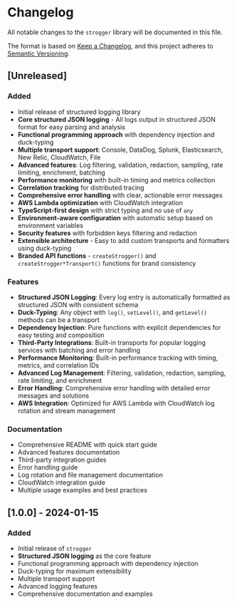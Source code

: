 # Changelog

All notable changes to the `strogger` library will be documented in this file.

The format is based on [Keep a Changelog](https://keepachangelog.com/en/1.0.0/),
and this project adheres to [Semantic Versioning](https://semver.org/spec/v2.0.0.html).

## [Unreleased]

### Added

- Initial release of structured logging library
- **Core structured JSON logging** - All logs output in structured JSON format for easy parsing and analysis
- **Functional programming approach** with dependency injection and duck-typing
- **Multiple transport support**: Console, DataDog, Splunk, Elasticsearch, New Relic, CloudWatch, File
- **Advanced features**: Log filtering, validation, redaction, sampling, rate limiting, enrichment, batching
- **Performance monitoring** with built-in timing and metrics collection
- **Correlation tracking** for distributed tracing
- **Comprehensive error handling** with clear, actionable error messages
- **AWS Lambda optimization** with CloudWatch integration
- **TypeScript-first design** with strict typing and no use of `any`
- **Environment-aware configuration** with automatic setup based on environment variables
- **Security features** with forbidden keys filtering and redaction
- **Extensible architecture** - Easy to add custom transports and formatters using duck-typing
- **Branded API functions** - `createStrogger()` and `createStrogger*Transport()` functions for brand consistency

### Features

- **Structured JSON Logging**: Every log entry is automatically formatted as structured JSON with consistent schema
- **Duck-Typing**: Any object with `log()`, `setLevel()`, and `getLevel()` methods can be a transport
- **Dependency Injection**: Pure functions with explicit dependencies for easy testing and composition
- **Third-Party Integrations**: Built-in transports for popular logging services with batching and error handling
- **Performance Monitoring**: Built-in performance tracking with timing, metrics, and correlation IDs
- **Advanced Log Management**: Filtering, validation, redaction, sampling, rate limiting, and enrichment
- **Error Handling**: Comprehensive error handling with detailed error messages and solutions
- **AWS Integration**: Optimized for AWS Lambda with CloudWatch log rotation and stream management

### Documentation

- Comprehensive README with quick start guide
- Advanced features documentation
- Third-party integration guides
- Error handling guide
- Log rotation and file management documentation
- CloudWatch integration guide
- Multiple usage examples and best practices

## [1.0.0] - 2024-01-15

### Added

- Initial release of `strogger`
- **Structured JSON logging** as the core feature
- Functional programming approach with dependency injection
- Duck-typing for maximum extensibility
- Multiple transport support
- Advanced logging features
- Comprehensive documentation and examples

